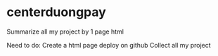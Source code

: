 # centerduongpay
Summarize all my project by 1 page html

Need to do:
Create a html page deploy on github
Collect all my project
